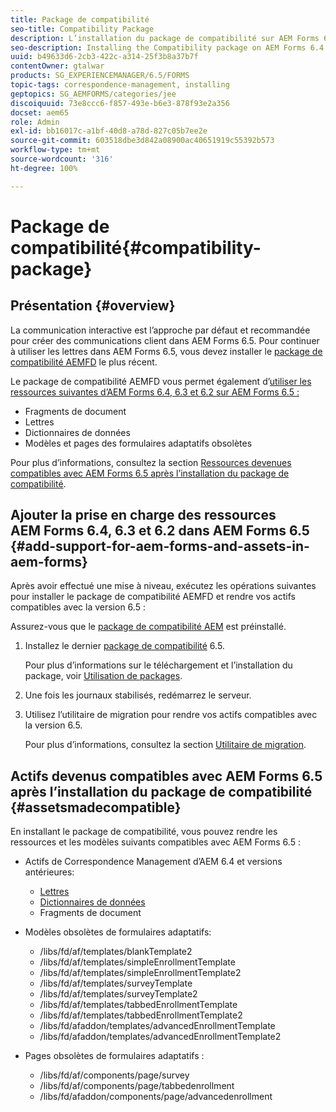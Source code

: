 ```yaml
---
title: Package de compatibilité
seo-title: Compatibility Package
description: L’installation du package de compatibilité sur AEM Forms 6.5 vous permet d’utiliser les ressources de Correspondence Management d’AEM Forms 6.4 et versions antérieures, ainsi que les modèles et pages de formulaires adaptatifs obsolètes
seo-description: Installing the Compatibility package on AEM Forms 6.4 allows you to use the Correspondence Management assets from AEM Forms 6.4 and deprecated adaptive forms templates and pages
uuid: b49633d6-2cb3-422c-a314-25f3b8a37b7f
contentOwner: gtalwar
products: SG_EXPERIENCEMANAGER/6.5/FORMS
topic-tags: correspondence-management, installing
geptopics: SG_AEMFORMS/categories/jee
discoiquuid: 73e8ccc6-f857-493e-b6e3-878f93e2a356
docset: aem65
role: Admin
exl-id: bb16017c-a1bf-40d8-a78d-827c05b7ee2e
source-git-commit: 603518dbe3d842a08900ac40651919c55392b573
workflow-type: tm+mt
source-wordcount: '316'
ht-degree: 100%

---
```


# Package de compatibilité{#compatibility-package}

## Présentation {#overview}

La communication interactive est l’approche par défaut et recommandée pour créer des communications client dans AEM Forms 6.5. Pour continuer à utiliser les lettres dans AEM Forms 6.5, vous devez installer le [package de compatibilité AEMFD](https://experienceleague.adobe.com/docs/experience-manager-release-information/aem-release-updates/forms-updates/aem-forms-releases.html?lang=fr) le plus récent.

Le package de compatibilité AEMFD vous permet également d’[utiliser les ressources suivantes d’AEM Forms 6.4, 6.3 et 6.2 sur AEM Forms 6.5 :](../../forms/using/compatibility-package.md#add-support-for-aem-forms-and-assets-in-aem-forms)

* Fragments de document
* Lettres
* Dictionnaires de données
* Modèles et pages des formulaires adaptatifs obsolètes

Pour plus d’informations, consultez la section [Ressources devenues compatibles avec AEM Forms 6.5 après l’installation du package de compatibilité](../../forms/using/compatibility-package.md#assetsmadecompatible).

## Ajouter la prise en charge des ressources AEM Forms 6.4, 6.3 et 6.2 dans AEM Forms 6.5 {#add-support-for-aem-forms-and-assets-in-aem-forms}

Après avoir effectué une mise à niveau, exécutez les opérations suivantes pour installer le package de compatibilité AEMFD et rendre vos actifs compatibles avec la version 6.5 :

Assurez-vous que le [package de compatibilité AEM](https://helpx.adobe.com/aem-forms/kb/aem-forms-releases.html) est préinstallé.

1. Installez le dernier [package de compatibilité](https://helpx.adobe.com/aem-forms/kb/aem-forms-releases.html) 6.5.

   Pour plus d’informations sur le téléchargement et l’installation du package, voir [Utilisation de packages](/help/sites-administering/package-manager.md).

1. Une fois les journaux stabilisés, redémarrez le serveur.
1. Utilisez l’utilitaire de migration pour rendre vos actifs compatibles avec la version 6.5.

   Pour plus d’informations, consultez la section [Utilitaire de migration](../../forms/using/migration-utility.md).

## Actifs devenus compatibles avec AEM Forms 6.5 après l’installation du package de compatibilité {#assetsmadecompatible}

En installant le package de compatibilité, vous pouvez rendre les ressources et les modèles suivants compatibles avec AEM Forms 6.5 :

* Actifs de Correspondence Management d’AEM 6.4 et versions antérieures:

   * [Lettres](../../forms/using/create-letter.md)
   * [Dictionnaires de données](/help/forms/using/data-dictionary.md)
   * Fragments de document

* Modèles obsolètes de formulaires adaptatifs:

   * /libs/fd/af/templates/blankTemplate2
   * /libs/fd/af/templates/simpleEnrollmentTemplate
   * /libs/fd/af/templates/simpleEnrollmentTemplate2
   * /libs/fd/af/templates/surveyTemplate
   * /libs/fd/af/templates/surveyTemplate2
   * /libs/fd/af/templates/tabbedEnrollmentTemplate
   * /libs/fd/af/templates/tabbedEnrollmentTemplate2
   * /libs/fd/afaddon/templates/advancedEnrollmentTemplate
   * /libs/fd/afaddon/templates/advancedEnrollmentTemplate2

* Pages obsolètes de formulaires adaptatifs :

   * /libs/fd/af/components/page/survey
   * /libs/fd/af/components/page/tabbedenrollment
   * /libs/fd/afaddon/components/page/advancedenrollment
